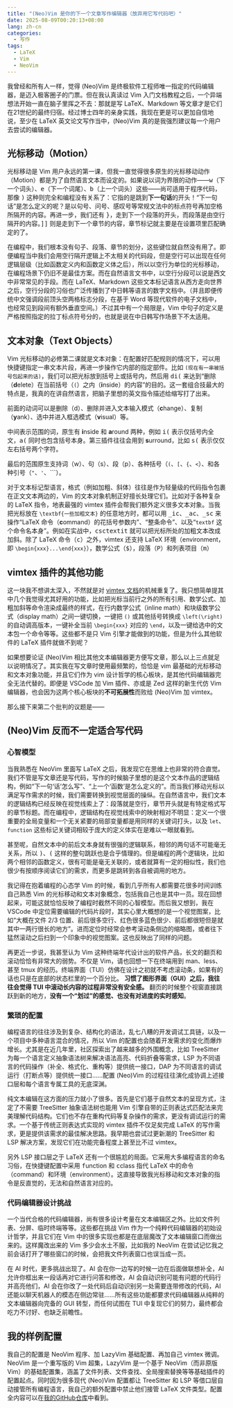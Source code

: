 ```yaml
---
title: "(Neo)Vim 是你的下一个文章写作编辑器（放弃用它写代码吧）"
date: 2025-08-09T00:20:13+08:00
lang: zh-cn
categories:
  - 写作
tags:
  - LaTeX
  - Vim
  - NeoVim
---
```


我曾经和所有人一样，觉得 (Neo)Vim 是终极软件工程师唯一指定的代码编辑器，是迈入极客圈子的门票。但在我认真读过 Vim 入门文档教程之后，一个异端想法开始一直在脑子里挥之不去：那就是写 LaTeX、Markdown 等文章才是它们在21世纪的最终归宿。经过博士四年的亲身实践，我现在更是可以更加自信地说，至少在 LaTeX 英文论文写作当中，(Neo)Vim 真的是我强烈建议每一个用户去尝试的编辑器。

<!--more-->

## 光标移动（Motion）

光标移动是 Vim 用户永远的第一课，但我一直觉得很多原生的光标移动动作（Motion）都是为了自然语言文本而设定的。如果说以词为界限的动作——<kbd>w</kbd>（下一个词头）、<kbd>e</kbd>（下一个词尾）、<kbd>b</kbd>（上一个词头）这些——尚可适用于程序代码，那像 <kbd>)</kbd> 这种则完全和编程没有关系了：它指的是跳到**下一句话**的开头！“下一句话”是怎么定义的呢？是以句号、问号、感叹号等常规文法中的标点符号再加空格所隔开的内容。再进一步，我们还有 <kbd>}</kbd>，走到下一个段落的开头，而段落是由空行隔开的内容。<kbd>]]</kbd> 则是走到下一个章节的内容，章节标记就主要是在设置项里匹配确定的了。

在编程中，我们根本没有句子、段落、章节的划分，这些键位就自然没有用了。即便编程当中我们会用空行隔开逻辑上不太相关的代码段，但是空行可以出现在任何逻辑层级（比如函数定义内和函数定义体之后），所以以空行为单位的光标移动，在编程场景下仍旧不是最佳方案。而在自然语言文书中，以空行分段可以说是西文中非常常见的手段。而在 LaTeX、Markdown 这些文本标记语言从西方走向世界之后，空行分段的习俗也广泛传播到了中日韩等语言的数字文档中。（并且即便传统中文强调段前顶头空两格标志分段，在基于 Word 等现代软件的电子文档中，也经常见到段间有额外垂直空间。）不过其中有一个局限是，Vim 中句子的定义是严格按照指定的拉丁标点符号分的，也就是说在中日韩写作场景下不太适用。

## 文本对象（Text Objects）

Vim 光标移动的必修第二课就是文本对象：在配置好匹配规则的情况下，可以用快捷键指定一串文本片段，再进一步操作它内部的指定部件。比如 `(现在有一串被括号包起来的话)`，我们可以把光标放到括号上或括号内，然后用 <kbd>di(</kbd> 来达到“删除（**d**elete）在当前括号（`(`）之内（**i**nside）的内容”的目的。这一套组合技最大的特点是，我真的在讲自然语言，把脑子里想的英文指令描述给缩写打了出来。

前面的动词可以是删除（d）、删除并进入文本输入模式（**c**hange）、复制（**y**ank）、选中并进入框选模式（**v**isual）等。

中间表示范围的词，原生有 **i**nside 和 **a**round 两种，例如 <kbd>i(</kbd> 表示仅括号内全文，<kbd>a(</kbd> 同时也包含括号本身。第三插件往往会用到 **s**urround，比如 <kbd>s(</kbd> 表示仅仅左右括号两个字符。

最后的范围原生支持词（w）、句（s）、段（p）、各种括号（`(`、`[`、`{`、`<`）、和各种引号（`"`、`'`、`\``）。

对于文本标记型语言，格式（例如加粗、斜体）往往是作为轻量级的代码指令包裹在正文文本两边的，Vim 的文本对象机制正好擅长处理它们。比如对于各种复杂的 LaTeX 指令，地表最强的 vimtex 插件会帮我们额外定义很多文本对象。当我把光标放在 `\textbf{一些加粗文本}` 的任意地方时，都可以用 <kbd>_ic</kbd>、<kbd>_ac</kbd>、<kbd>_sc</kbd> 来操作“LaTeX 命令（**c**ommand）的花括号参数内”、“整条命令”、以及“`textbf` 这个命令名本身”。例如在实战中，<kbd>csctextit</kbd> 就可以把光标所处的加粗文本改成加斜。除了 LaTeX 命令（<kbd>c</kbd>）之外，vimtex 还支持 LaTeX 环境（<kbd>e</kbd>nvironment，即 `\begin{xxx}...\end{xxx}`），数学公式（<kbd>$</kbd>），段落（<kbd>P</kbd>）和列表项目（<kbd>m</kbd>）

## vimtex 插件的其他功能

这一块我不想讲太深入，不然就是对 [vimtex 文档](https://github.com/lervag/vimtex/blob/master/doc/vimtex.txt)的机械重复了。我只想简单提其中几个我觉得尤其好用的功能，比如把光标当前行之外的所有引用、数学公式、加粗加斜等命令渲染成最终的样式，在行内数学公式（inline math）和块级数学公式（display math）之间一键切换，一键把 `()` 或其他括号转换成 `\left(\right)` 的自动调高版本，一键补全当前 `\begin{xxx}` 对应的 `\end`，以及一键给选中的文本包一个命令等等。这些都不是只 Vim 引擎才能做到的功能，但是为什么其他软件的 LaTeX 插件就做不到呢？

如果想要论证 (Neo)Vim 相比其他文本编辑器更方便写文章，那么以上三点就足以说明情况了。其实我在写文章时使用最频繁的，恰恰是 vim 最基础的光标移动和文本对象功能，并且它们作为 vim 设计哲学的核心板块，是其他代码编辑器完全无法代替的。即便是 VSCode 加 Vim 插件、亦或是 Zed 这样的新生代仿 Vim 编辑器，也会因为这两个核心板块的**不可拓展性**而败给 (Neo)Vim 加 vimtex。

那么接下来第二个批判的议题是——

## (Neo)Vim 反而不一定适合写代码

### 心智模型

当我熟悉在 NeoVim 里面写 LaTeX 之后，我发现它在思维上也非常的符合直觉。我们不管是写文章还是写代码，写作的时候脑子里想的是这个文本作品的逻辑结构，例如“下一句‘话’怎么写”、“上一个‘函数’是怎么定义的”。而当我们移动光标以满足写作需求的时候，我们需要转换到视觉层面的操纵。在自然语言中，我们文本的逻辑结构已经反映在视觉线索上了：段落就是空行，章节开头就是有特定格式写的章节标题。而在编程中，逻辑结构在视觉线索中的映射相对不明显：定义一个很重要的全局变量和一个无关紧要的局部变量都是用同样的关键词打头，以及 `let`、`function` 这些标记关键词相较于庞大的定义体实在是难以一眼就看到。

甚至呢，自然文本中的前后文本身就有很强的逻辑联系，相邻的两句话不可能毫无关系，所以 <kbd>)</kbd>、<kbd>(</kbd> 这样的整句跳跃也是合乎情理的。但是编程的两个逻辑块，比如两个相邻的函数定义，很有可能是毫无关联的，或者就算有一定的相似性，我们也很少有按顺序阅读它们的需求，而更多是跳转到各自被调用的地方。

我记得在抱着编程的心态学 Vim 的时候，看到几乎所有人都需要花很多时间训练自己熟悉 Vim 的光标移动和文本对象概念，包括我自己也是其中一员。现在回想起来，可能这就恰恰反映了编程时截然不同的心智模型。而后我又想到，我在 VSCode 中定位需要编辑的代码片段时，其实心里大概想的是一个视觉图案，比如“大概在文件 2/3 位置、前后很多空行、红色很多蓝色很少、前后都很短但是就其中一两行很长的地方”。进而定位时经常会参考滚动条侧边的缩略图，或者往下猛然滚动之后扫到一个印象中的视觉图案。这也反映出了同样的问题。

再更近一步说，我甚至认为 Vim 这种终端年代设计出的软件产品，长文的翻页和滚动恰恰有非常大的弱势。不仅是 Vim，请也回想一下在终端用到 man、less、甚至 tmux 的经历。终端界面（TUI）仿佛在设计之初就不考虑滚动条，如果有的话也只是在底部的状态栏里的一个百分比。
**习惯了图形界面（GUI）之后，我往往会觉得 TUI 中滚动长内容的过程非常没有安全感。**
翻页的时候整个视窗直接跳跃到新的地方，**没有一个“划过”的感觉、也没有对进度的实时感知**。

### 繁琐的配置

编程语言的往往涉及到复杂、结构化的语法，乱七八糟的开发调试工具链，以及一个项目中多种语言混合的情况，所以 Vim 的配置也会随着开发需求的变化而爆炸增长。尤其是在近几年里，社区探索出了越来越多的外围概念，比如 TreeSitter 为每一个语言定义抽象语法树来解决语法高亮、代码折叠等需求，LSP 为不同语言的代码操作（补全、格式化、重构等）提供统一接口，DAP 为不同语言的调试运行（打断点等）提供统一接口……配置 (Neo)Vim 的过程往往演化成协调上述接口层和每个语言专属工具的无底深渊。

纯文本编辑在这方面的压力就小了很多。首先是它们基于自然文本的呈现方式，注定了不需要 TreeSitter 抽象语法树也能用 Vim 引擎自带的正则表达式匹配法来完美理解代码结构。它们也不存在重构代码等复杂操作的需求，更没有调试运行的需求。一个基于传统正则表达式实现的 vimtex 插件不仅足矣完成 LaTeX 的写作需求，更是提供该需求的最佳解决思路。我早期也尝试过更新潮的 TreeSitter 和 LSP 解决方案，发现它们在功能完备程度上甚至比不过 vimtex。

另外 LSP 接口层之于 LaTeX 还有一个很尴尬的局面。它采用大多编程语言的命名习俗，在快捷键配置中采用 <kbd>f</kbd>unction 和 <kbd>c</kbd>class 指代 LaTeX 中的命令（command）和环境（environment）。这直接导致我光标移动和文本对象的指令是反直觉的，无法和自然语言对应的。

### 代码编辑器设计挑战

一个当代合格的代码编辑器，尚有很多设计考量在文本编辑区之外。比如文件列表、分屏、临时终端等等。这些都在挑战 Vim 作为一个纯粹代码编辑器的初始设计哲学，并且它们在 Vim 中的很多实现也都是在底层魔改了文本编辑窗口而做出来的。这样魔改出来的 Vim 多少会水土不服，比如我的 NeoVim 在尝试记忆我之前会话打开了哪些窗口的时候，会把我文件列表窗口也误当成一页。

在 AI 时代，更多挑战出现了。AI 会在你一边写的时候一边在后面做联想补全，AI 允许你框出来一段话再对它进行问答和修改，AI 会自动识别可能有问题的代码行并高亮他们，AI 会在你改了一处代码后自动识别另一处需要连带修改的代码，AI 还能以聊天机器人的模态在侧边常驻……所有这些功能都要求代码编辑器从纯粹的文本编辑器向完备的 GUI 转型，而任何试图在 TUI 中复现它们的努力，最终都会吃力不讨好、也缺乏前瞻性。

## 我的样例配置

我自己的配置是 NeoVim 程序、加 LazyVim 基础配置、再加自己 vimtex 微调。NeoVim 是一个重写版的 Vim 超集，LazyVim 是一个基于 NeoVim（而非原版 Vim）的基础配置集，涵盖了文件列表、文件查找、全局搜索替换等等基础插件的配置起点。同时因为很多现代 (Neo)Vim 配置都让 TreeSitter 和 LSP 等借口层自动接管所有编程语言，我自己的额外配置中禁止他们接管 LaTeX 文件类型。配置全内容可以在[我的GitHub仓库](https://github.com/fhfuih/dotfiles/tree/main/dot_config/nvim)中看到。